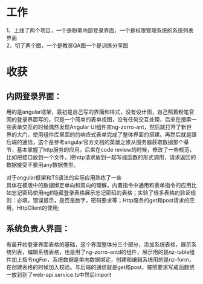 # 工作
1、上线了两个项目，一个是粉笔内部登录界面，一个是权限管理系统的系统列表界面</br>
2、切了两个图，一个是教资QA图一个是训练分享图


# 收获
## 内网登录界面：
<p>用的是angular框架，最初是自己写的界面和样式，没有设计图，自己照着粉笔官网的登录界面写的，只是一个简单的表单视图，没有任何交互处理，后来在搜索一些表单交互的时候偶然发现Angular UI组件库ng-zorro-ant，然后就打开了新世界的大门，使用组件库里面的的响应式表单完成了整体界面的搭建。再然后就是跟后端的通信，这个是参考angular官方文档的英雄之旅从服务器获取数据那个章节，基本掌握了http服务的应用。后来在code review的时候，修改了一些规范，比如把接口放到一个文件，把http请求放到一起写成函数的形式调用，请求返回的数据接受不要用any数据类型。</p>
<p>对于angular框架和TS语法的实际应用熟练了一些<br>具体在模版中的数据绑定单向和双向的理解，内置指令中通用和表单指令的应用比如忘记密码使用ngIf隐藏登录表格展示忘记密码的表格；实验了很多表格的验证规则：必填，错误提示，是否是数字，密码要求等；Http服务的get和post请求的应用，HttpClient的使用;</p>

## 系统负责人界面：
<p>有最开始登录界面表格的基础，这个界面整体分三个部分，添加系统表格，展示系统列表，编辑系统表格，也是用了ng-zorro-antd的组件，展示用的是nz-table组件加上指令ngFor，系统数据是单向数据绑定，创建和编辑系统用的是nz-form，在创建表格的时候加入校验。与后端的通信就是get和post，按照要求写成函数统一放到到了web-api.service.ts中然后import</p>

